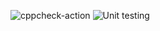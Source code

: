 ![cppcheck-action](https://github.com/stepin104887/hospital-management-system/workflows/cppcheck-action/badge.svg)
![Unit testing](https://github.com/stepin104887/hospital-management-system/workflows/Unit%20testing/badge.svg)
